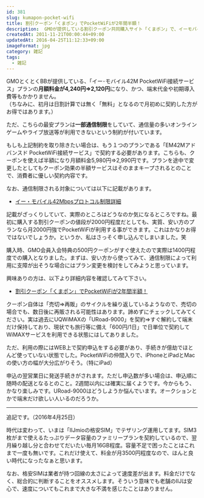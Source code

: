```yaml
---
id: 381
slug: kumapon-pocket-wifi
title: 割引クーポン「くまポン」でPocketWiFiが2年間半額！
description:  GMOが提供している割引クーポン共同購入サイト「くまポン」で、イーモバイルのPocketWiFiが2年間半額になるクーポンが販売されています。
createdAt: 2011-11-21T00:00:44+09:00
updatedAt: 2016-04-25T11:12:33+09:00
imageFormat: jpg
category: 雑記
tags:
  - 雑記
---
```


<app-capture-image article-id="381" img-file-name="large_large_kumapon_em_main_20111120.jpg" caption="くまポンでイー・モバイルが2年間半額"></app-capture-image>

GMOとくとくBBが提供している、「イー･モバイル42M PocketWiFi接続サービス」プランの<strong>月額料金が4,240円⇒2,120円</strong>になり、かつ、端末代金や初期導入費等もかかりません。  
（ちなみに、初月は日割計算では無く「無料」となるので月初めに契約した方がお得ではあります。）

ただ、こちらの最安プランは<strong>一部通信制限</strong>をしていて、通信量の多いオンラインゲームやライブ放送等が利用できないという制約が付いています。

もしも上記制約を取り除きたい場合は、もう１つのプランである「EM42Mアドバンスド PocketWiFi接続サービス」で契約する必要があります。こちらも、クーポンを使えば半額になり<span class="line">月額料金5,980円⇒2,990円</span>です。プランを途中で変更したとしてもクーポン効果の半額サービスはそのままキープされるとのことで、消費者に優しい契約内容です。

なお、通信制限される対象については以下に記載があります。

* <a href="http://gmobb.jp/service/emobile/data.html" target="_blank" rel="noopener">イー・モバイル42Mbpsプロトコル制限詳細</a>

記載がざっくりしていて、実際のところはどうなのか気になるところですね。最初に購入する割引クーポンの値段が2000円程度だとしても、実質、安い方のプランなら月2000円強でPocketWiFiが利用する事ができます。これはかなりお得ではないでしょうか。というか、私はさっそく申し込んでしまいました。笑

<app-capture-image article-id="381" img-file-name="kumapon_20111120.png" caption="くまポンの購入済クーポン"></app-capture-image>

購入時、GMO会員入会特典の500円クーポンがすぐ使えたので実際は1400円程度での購入となりました。まずは、安い方から使ってみて、通信制限によって利用に支障が出そうな場合にはプラン変更を検討をしてみようと思っています。

興味ありの方は、以下より詳細内容を確認してみて下さい。

* <a href="http://bit.ly/t5XPHX" target="_blank" rel="noopener">割引クーポン「くまポン」でPocketWiFiが2年間半額！</a>

クーポン自体は「売切⇒再販」のサイクルを繰り返しているようなので、売切の場合でも、数日後に再販される可能性はあります。諦めずにチェックしてみてください。実は過去にUQWiMAXの「URoad-9000」を契約⇒すぐ解約して端末だけ保持しており、現状でも旅行等に備え「600円/1日」で日単位で契約してWiMAXサービスを利用できる状態にはしてありました。

<app-capture-image article-id="381" img-file-name="URoad-9000_20111120.jpg" caption="URoad-9000"></app-capture-image>

ただ、利用の際にはWEB上で契約申込をする必要があり、手続きが億劫でほとんど使っていない状態でした。PocketWiFiの仲間入りで、iPhoneとiPadとMacの使い方の幅が大分広がりそう。（特にiPad）

申込の翌営業日に発送手続きがされます。ただし申込数が多い場合は、申込順に随時の配送となるとのこと。2週間以内には確実に届くようです。今からもう、かなり楽しみです。URoad-9000はどうしようか悩んでいます。オークションとかで端末だけ欲しい人いるのだろうか。

* * *

追記です。（2016年4月25日）

時代は変わって、いまは「IIJmioの格安SIM」でテザリング運用してます。SIM3枚がまで使えるたっぷりデータ容量のファミリープランを契約しているので、翌月繰り越し分と合わせてだいたい毎月16GB程度。容量不足で困ったことはこれまで一度も無いです。これだけ使えて、料金が月3500円程度なので、ほんと良い時代になったなぁと思います。

なお、格安SIMは業者が持つ回線の太さによって速度差が出ます。料金だけでなく、総合的に判断することをオススメします。そういう意味でも老舗のIIJは安心で、速度についてもこれまで大きな不満を感じたことはありません。

